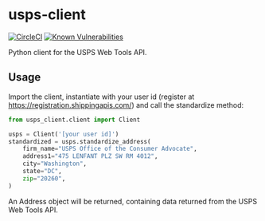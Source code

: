 # usps-client

[![CircleCI](https://img.shields.io/circleci/project/github/macro1/usps-client.svg)](https://circleci.com/gh/macro1/usps-client)
[![Known Vulnerabilities](https://img.shields.io/snyk/vulnerabilities/github/macro1/usps-client.svg)](https://snyk.io/test/github/macro1/usps-client?targetFile=requirements.txt)

Python client for the USPS Web Tools API.

## Usage

Import the client, instantiate with your user id (register at https://registration.shippingapis.com/)
and call the standardize method:
```python
from usps_client.client import Client

usps = Client('[your user id]')
standardized = usps.standardize_address(
    firm_name="USPS Office of the Consumer Advocate",
    address1="475 LENFANT PLZ SW RM 4012",
    city="Washington",
    state="DC",
    zip="20260",
)
```
An Address object will be returned, containing data returned from the USPS Web Tools API.